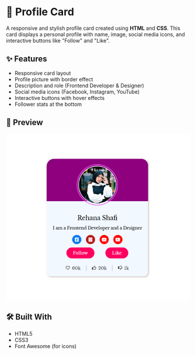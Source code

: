 # 💼 Profile Card

A responsive and stylish profile card created using **HTML** and **CSS**. This card displays a personal profile with name, image, social media icons, and interactive buttons like "Follow" and "Like".

## ✨ Features

- Responsive card layout
- Profile picture with border effect
- Description and role (Frontend Developer & Designer)
- Social media icons (Facebook, Instagram, YouTube)
- Interactive buttons with hover effects
- Follower stats at the bottom

## 📸 Preview

![Profile Card Screenshot](https://github.com/Rehana5-tech/Profile-card/raw/f4d8def0a2ef4901a6e8b7f4379d5e1a5ac2831e/Screenshot%202025-06-28%20155612.png)


## 🛠️ Built With

- HTML5
- CSS3
- Font Awesome (for icons)
